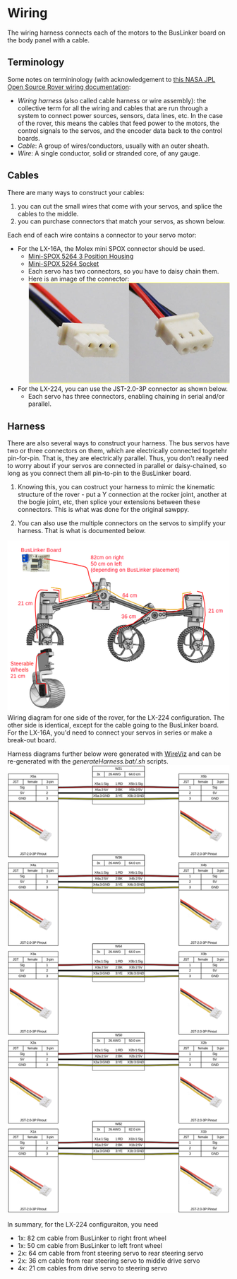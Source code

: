 # Wiring

The wiring harness connects each of the motors to the BusLinker board on the 
body panel with a cable.  

## Terminology
Some notes on termininology (with acknowledgement to 
[this NASA JPL Open Source Rover wiring documentation](https://github.com/nasa-jpl/open-source-rover/tree/master/electrical/wiring):
* *Wiring harness* (also called cable harness or wire assembly): the collective term for all the wiring and cables that are run through a system to connect power sources, sensors, data lines, etc. In the case of the rover, this means the cables that feed power to the motors, the control signals to the servos, and the encoder data back to the control boards.
* *Cable*: A group of wires/conductors, usually with an outer sheath.
* *Wire*: A single conductor, solid or stranded core, of any gauge.

## Cables

There are many ways to construct your cables:
1) you can cut the small wires that come with your servos, and splice the cables to the middle.  
2) you can purchase connectors that match your servos, as shown below.

Each end of each wire contains a connector to your servo motor:
* For the LX-16A, the Molex mini SPOX connector should be used.
    * [Mini-SPOX 5264 3 Position Housing](https://www.newark.com/molex/50-37-5033/connector-rcpt-3pos-1row-2-5mm/dp/57H1785)
    * [Mini-SPOX 5264 Socket](https://www.newark.com/molex/08-70-1040/contact-socket-22awg-crimp/dp/54H5573)
    * Each servo has two connectors, so you have to daisy chain them.
    * Here is an image of the connector:  
      ![Mini-SPOX 3 Position Connector](connector_images/molex-5264-3P-2.png)
* For the LX-224, you can use the JST-2.0-3P connector as shown below.  
    * Each servo has three connectors, enabling chaining in serial and/or parallel.

## Harness
There are also several ways to construct your harness.  The bus servos have two or three connectors on them, which are electrically connected togetehr pin-for-pin.  That is, they are electrically parallel.  Thus, you don't really need to worry about if your servos are connected in parallel or daisy-chained, so long as you connect them all pin-to-pin to the BusLinker board.

1) Knowing this, you can costruct your harness to mimic the kinematic structure of the rover - put a Y connection at the rocker joint, another at the bogie joint, etc, then splice your extensions between these connectors.  This is what was done for the original sawppy.

2) You can also use the multiple connectors on the servos to simplify your harness.  That is what is documented below.

![Wiring Overview](overview.png)
Wiring diagram for one side of the rover, for the LX-224 configuration.  The other side is identical, except for the cable going to the BusLinker board.  For the LX-16A, you'd need to connect your servos in series or make a break-out board.

Harness diagrams further below were generated with [WireViz](https://github.com/wireviz/WireViz/) and can be re-generated with the *generateHarness.bat/.sh* scripts.
![Harness Details](harness.png)

In summary, for the LX-224 configuraiton, you need
* 1x: 82 cm cable from BusLinker to right front wheel 
* 1x: 50 cm cable from BusLinker to left front wheel 
* 2x: 64 cm cable from front steering servo to rear steering servo 
* 2x: 36 cm cable from rear steering servo to middle drive servo 
* 4x: 21 cm cables from drive servo to steering servo 

